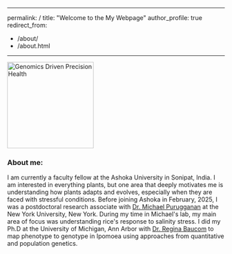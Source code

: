 
---
permalink: /
title: "Welcome to the My Webpage"
author_profile: true
redirect_from: 
  - /about/
  - /about.html
---

<div style="float: center; padding-right: 15px">
    <a href="http://gu[ta-plantgenevo.github.io/images/profilePic.jpg"><img src="/images/profile_main.jpg" title="Genomics Driven Precision Health" width="200" border="0" onClick="_gaq.push(['_trackEvent', 'IMGs', 'Image', 'grandiflora']);"></a>
</div>

### **About me:**
I am currently a faculty fellow at the Ashoka University in Sonipat, India. I am interested in everything plants, but one area that deeply motivates me is understanding how plants adapts and evolves, especially when they are faced with stressful conditions. 
Before joining Ashoka in February, 2025, I was a postdoctoral research associate with [Dr. Michael Purugganan](https://puruggananlab.org/) at the New York University, New York. During my time in Michael's lab, my main area of focus was understanding rice's response to salinity stress. 
I did my Ph.D at the University of Michigan, Ann Arbor with [Dr. Regina Baucom](https://baucomlab.wordpress.com/) to map phenotype to genotype in Ipomoea using approaches from quantitative and population genetics.